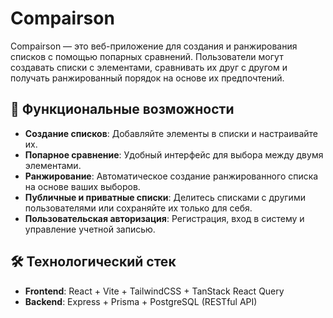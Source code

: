 # Compairson

Compairson — это веб-приложение для создания и ранжирования списков с помощью попарных сравнений. Пользователи могут создавать списки с элементами, сравнивать их друг с другом и получать ранжированный порядок на основе их предпочтений.

## 🚀 Функциональные возможности

- **Создание списков**: Добавляйте элементы в списки и настраивайте их.
- **Попарное сравнение**: Удобный интерфейс для выбора между двумя элементами.
- **Ранжирование**: Автоматическое создание ранжированного списка на основе ваших выборов.
- **Публичные и приватные списки**: Делитесь списками с другими пользователями или сохраняйте их только для себя.
- **Пользовательская авторизация**: Регистрация, вход в систему и управление учетной записью.

## 🛠️ Технологический стек

- **Frontend**: React + Vite + TailwindCSS + TanStack React Query
- **Backend**: Express + Prisma + PostgreSQL (RESTful API)
